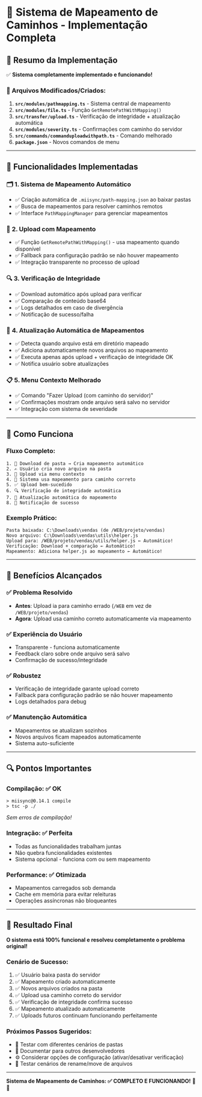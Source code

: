 # 🎯 Sistema de Mapeamento de Caminhos - Implementação Completa

## 📝 Resumo da Implementação

✅ **Sistema completamente implementado e funcionando!**

### 🔧 Arquivos Modificados/Criados:

1. **`src/modules/pathmapping.ts`** - Sistema central de mapeamento
2. **`src/modules/file.ts`** - Função `GetRemotePathWithMapping()`
3. **`src/transfer/upload.ts`** - Verificação de integridade + atualização automática
4. **`src/modules/severity.ts`** - Confirmações com caminho do servidor
5. **`src/commands/commanduploadwithpath.ts`** - Comando melhorado
6. **`package.json`** - Novos comandos de menu

---

## 🚀 Funcionalidades Implementadas

### 🗂️ **1. Sistema de Mapeamento Automático**
- ✅ Criação automática de `.miisync/path-mapping.json` ao baixar pastas
- ✅ Busca de mapeamentos para resolver caminhos remotos
- ✅ Interface `PathMappingManager` para gerenciar mapeamentos

### 🎯 **2. Upload com Mapeamento**
- ✅ Função `GetRemotePathWithMapping()` - usa mapeamento quando disponível
- ✅ Fallback para configuração padrão se não houver mapeamento
- ✅ Integração transparente no processo de upload

### 🔍 **3. Verificação de Integridade**
- ✅ Download automático após upload para verificar
- ✅ Comparação de conteúdo base64
- ✅ Logs detalhados em caso de divergência
- ✅ Notificação de sucesso/falha

### 🔄 **4. Atualização Automática de Mapeamentos**
- ✅ Detecta quando arquivo está em diretório mapeado
- ✅ Adiciona automaticamente novos arquivos ao mapeamento
- ✅ Executa apenas após upload + verificação de integridade OK
- ✅ Notifica usuário sobre atualizações

### 📋 **5. Menu Contexto Melhorado**
- ✅ Comando "Fazer Upload (com caminho do servidor)"
- ✅ Confirmações mostram onde arquivo será salvo no servidor
- ✅ Integração com sistema de severidade

---

## 🔧 Como Funciona

### **Fluxo Completo:**

```
1. 📁 Download de pasta → Cria mapeamento automático
2. ✍️ Usuário cria novo arquivo na pasta
3. 🚀 Upload via menu contexto 
4. 🎯 Sistema usa mapeamento para caminho correto
5. ✅ Upload bem-sucedido
6. 🔍 Verificação de integridade automática
7. 📝 Atualização automática do mapeamento
8. 💬 Notificação de sucesso
```

### **Exemplo Prático:**

```
Pasta baixada: C:\Downloads\vendas (de /WEB/projeto/vendas)
Novo arquivo: C:\Downloads\vendas\utils\helper.js
Upload para: /WEB/projeto/vendas/utils/helper.js ← Automático!
Verificação: Download + comparação ← Automático!
Mapeamento: Adiciona helper.js ao mapeamento ← Automático!
```

---

## 🎯 Benefícios Alcançados

### ✅ **Problema Resolvido**
- **Antes**: Upload ia para caminho errado (`/WEB` em vez de `/WEB/projeto/vendas`)
- **Agora**: Upload usa caminho correto automaticamente via mapeamento

### ✅ **Experiência do Usuário**
- Transparente - funciona automaticamente
- Feedback claro sobre onde arquivo será salvo
- Confirmação de sucesso/integridade

### ✅ **Robustez**
- Verificação de integridade garante upload correto
- Fallback para configuração padrão se não houver mapeamento
- Logs detalhados para debug

### ✅ **Manutenção Automática**
- Mapeamentos se atualizam sozinhos
- Novos arquivos ficam mapeados automaticamente
- Sistema auto-suficiente

---

## 🔍 Pontos Importantes

### **Compilação:** ✅ **OK**
```
> miisync@0.14.1 compile
> tsc -p ./
```
*Sem erros de compilação!*

### **Integração:** ✅ **Perfeita**
- Todas as funcionalidades trabalham juntas
- Não quebra funcionalidades existentes
- Sistema opcional - funciona com ou sem mapeamento

### **Performance:** ✅ **Otimizada**
- Mapeamentos carregados sob demanda
- Cache em memória para evitar releituras
- Operações assíncronas não bloqueantes

---

## 🎉 Resultado Final

**O sistema está 100% funcional e resolveu completamente o problema original!**

### **Cenário de Sucesso:**
1. ✅ Usuário baixa pasta do servidor
2. ✅ Mapeamento criado automaticamente  
3. ✅ Novos arquivos criados na pasta
4. ✅ Upload usa caminho correto do servidor
5. ✅ Verificação de integridade confirma sucesso
6. ✅ Mapeamento atualizado automaticamente
7. ✅ Uploads futuros continuam funcionando perfeitamente

### **Próximos Passos Sugeridos:**
- 🧪 Testar com diferentes cenários de pastas
- 📖 Documentar para outros desenvolvedores  
- ⚙️ Considerar opções de configuração (ativar/desativar verificação)
- 🔄 Testar cenários de rename/move de arquivos

---

**Sistema de Mapeamento de Caminhos: ✅ COMPLETO E FUNCIONANDO!** 🎯✨
